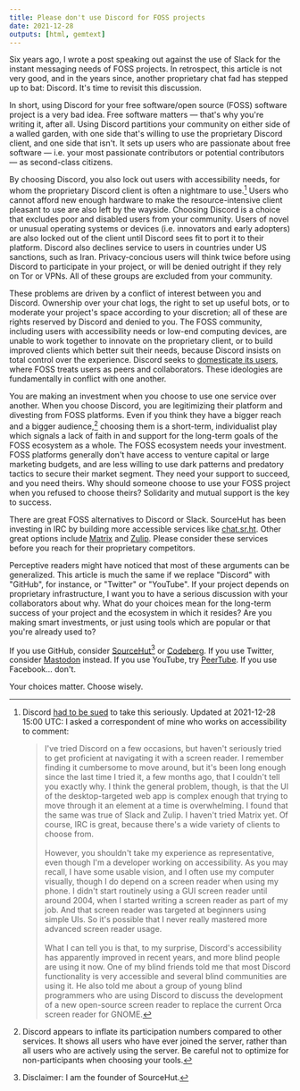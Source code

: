 ```yaml
---
title: Please don't use Discord for FOSS projects
date: 2021-12-28
outputs: [html, gemtext]
---
```


Six years ago, I wrote a post speaking out against the use of Slack for the
instant messaging needs of FOSS projects. In retrospect, this article is not
very good, and in the years since, another proprietary chat fad has stepped up
to bat: Discord. It's time to revisit this discussion.

[previously]: https://drewdevault.com/2015/11/01/Please-stop-using-slack.html

In short, using Discord for your free software/open source (FOSS) software
project is a very bad idea. Free software matters &mdash; that's why you're
writing it, after all. Using Discord partitions your community on either side of
a walled garden, with one side that's willing to use the proprietary Discord
client, and one side that isn't. It sets up users who are passionate about free
software &mdash; i.e. your most passionate contributors or potential
contributors &mdash; as second-class citizens.

By choosing Discord, you also lock out users with accessibility needs, for whom
the proprietary Discord client is often a nightmare to use.[^1] Users who cannot
afford new enough hardware to make the resource-intensive client pleasant to use
are also left by the wayside. Choosing Discord is a choice that excludes poor
and disabled users from your community. Users of novel or unusual operating
systems or devices (i.e. innovators and early adopters) are also locked out of
the client until Discord sees fit to port it to their platform. Discord also
declines service to users in countries under US sanctions, such as Iran.
Privacy-concious users will think twice before using Discord to participate in
your project, or will be denied outright if they rely on Tor or VPNs. All of
these groups are excluded from your community.

[^1]: Discord [had to be
  sued](https://www.lflegal.com/2021/10/discord-agreement/) to take this
  seriously. Updated at 2021-12-28 15:00 UTC: I asked a correspondent of mine who works on accessibility to
  comment:<br /><blockquote>I've tried Discord on a few occasions, but haven't seriously tried to
get proficient at navigating it with a screen reader. I remember finding
it cumbersome to move around, but it's been long enough since the last
time I tried it, a few months ago, that I couldn't tell you exactly why.
I think the general problem, though, is that the UI of the
desktop-targeted web app is complex enough that trying to move through
it an element at a time is overwhelming. I found that the same was true
of Slack and Zulip. I haven't tried Matrix yet. Of course, IRC is great,
because there's a wide variety of clients to choose from.<br /><br />
However, you shouldn't take my experience as representative, even though
I'm a developer working on accessibility. As you may recall, I have some
usable vision, and I often use my computer visually, though I do depend
on a screen reader when using my phone. I didn't start routinely using a
GUI screen reader until around 2004, when I started writing a screen
reader as part of my job. And that screen reader was targeted at
beginners using simple UIs. So it's possible that I never really
mastered more advanced screen reader usage.<br /><br />
What I can tell you is that, to my surprise, Discord's accessibility has
apparently improved in recent years, and more blind people are using it now. One
of my blind friends told me that most Discord functionality is very accessible
and several blind communities are using it. He also told me about a group of
young blind programmers who are using Discord to discuss the development of a
new open-source screen reader to replace the current Orca screen reader for
GNOME.
  </blockquote>

These problems are driven by a conflict of interest between you and Discord.
Ownership over your chat logs, the right to set up useful bots, or to moderate
your project's space according to your discretion; all of these are rights
reserved by Discord and denied to you. The FOSS community, including users with
accessibility needs or low-end computing devices, are unable to work together to
innovate on the proprietary client, or to build improved clients which better
suit their needs, because Discord insists on total control over the experience.
Discord seeks to [domesticate its users][0], where FOSS treats users as peers
and collaborators. These ideologies are fundamentally in conflict with one
another.

[0]: https://seirdy.one/2021/01/27/whatsapp-and-the-domestication-of-users.html

You are making an investment when you choose to use one service over another.
When you choose Discord, you are legitimizing their platform and divesting from
FOSS platforms. Even if you think they have a bigger reach and a bigger
audience,[^2] choosing them is a short-term, individualist play which signals a
lack of faith in and support for the long-term goals of the FOSS ecosystem as a
whole. The FOSS ecosystem needs your investment. FOSS platforms generally don't
have access to venture capital or large marketing budgets, and are less willing
to use dark patterns and predatory tactics to secure their market segment. They
need your support to succeed, and you need theirs. Why should someone choose to
use your FOSS project when you refused to choose theirs? Solidarity and mutual
support is the key to success.

[^2]: Discord appears to inflate its participation numbers compared to other services. It shows all users who have ever joined the server, rather than all users who are actively using the server. Be careful not to optimize for non-participants when choosing your tools.

There are great FOSS alternatives to Discord or Slack. SourceHut has been
investing in IRC by building more accessible services like [chat.sr.ht]. Other
great options include [Matrix] and [Zulip]. Please consider these services
before you reach for their proprietary competitors.

[chat.sr.ht]: https://sourcehut.org/blog/2021-11-29-announcing-the-chat.sr.ht-public-beta/
[Matrix]: https://matrix.org
[Zulip]: https://zulip.com

Perceptive readers might have noticed that most of these arguments can be
generalized. This article is much the same if we replace "Discord" with
"GitHub", for instance, or "Twitter" or "YouTube". If your project depends on
proprietary infrastructure, I want you to have a serious discussion with your
collaborators about why. What do your choices mean for the long-term success of
your project and the ecosystem in which it resides? Are you making smart
investments, or just using tools which are popular or that you're already used
to?

If you use GitHub, consider [SourceHut](https://sourcehut.org)[^3] or
[Codeberg]. If you use Twitter, consider [Mastodon] instead. If you use YouTube,
try [PeerTube]. If you use Facebook... don't.

Your choices matter. Choose wisely.

[codeberg]: https://codeberg.org
[GitLab]: https://gitlab.com
[Mastodon]: https://joinmastodon.org
[PeerTube]: https://joinpeertube.org

[^3]: Disclaimer: I am the founder of SourceHut.

